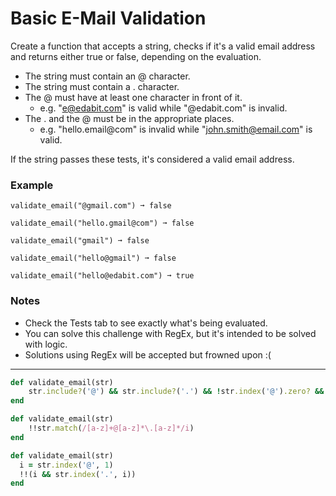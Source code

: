 # Basic E-Mail Validation
Create a function that accepts a string, checks if it's a valid email address and returns either true or false, depending on the evaluation.
- The string must contain an @ character.
- The string must contain a . character.
- The @ must have at least one character in front of it.
  - e.g. "e@edabit.com" is valid while "@edabit.com" is invalid.
- The . and the @ must be in the appropriate places.
  - e.g. "hello.email@com" is invalid while "john.smith@email.com" is valid.

If the string passes these tests, it's considered a valid email address.
### Example
```
validate_email("@gmail.com") ➞ false

validate_email("hello.gmail@com") ➞ false

validate_email("gmail") ➞ false

validate_email("hello@gmail") ➞ false

validate_email("hello@edabit.com") ➞ true
```
### Notes
- Check the Tests tab to see exactly what's being evaluated.
- You can solve this challenge with RegEx, but it's intended to be solved with logic.
- Solutions using RegEx will be accepted but frowned upon :(

---
```ruby
def validate_email(str)
	str.include?('@') && str.include?('.') && !str.index('@').zero? && str.index('@') < str.rindex('.')
end
```
```ruby
def validate_email(str)
	!!str.match(/[a-z]+@[a-z]*\.[a-z]*/i)
end
```
```ruby
def validate_email(str)
  i = str.index('@', 1)
  !!(i && str.index('.', i))
end
```
